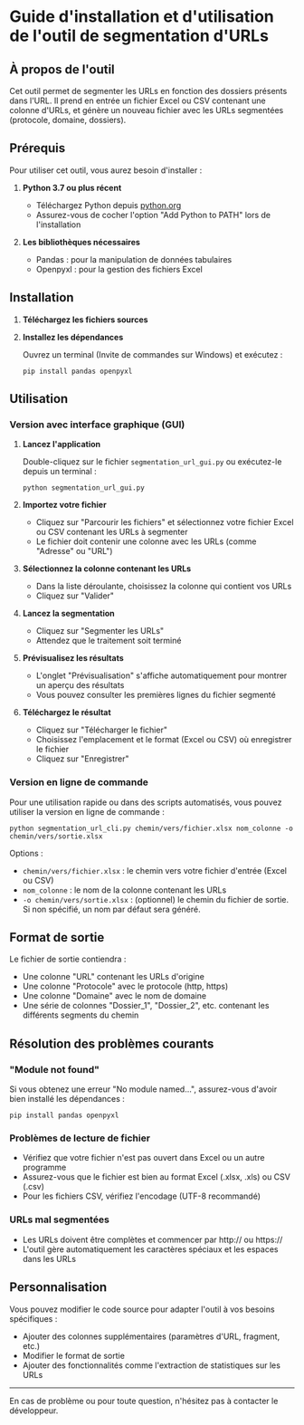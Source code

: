 # Guide d'installation et d'utilisation de l'outil de segmentation d'URLs

## À propos de l'outil

Cet outil permet de segmenter les URLs en fonction des dossiers présents dans l'URL. Il prend en entrée un fichier Excel ou CSV contenant une colonne d'URLs, et génère un nouveau fichier avec les URLs segmentées (protocole, domaine, dossiers).

## Prérequis

Pour utiliser cet outil, vous aurez besoin d'installer :

1. **Python 3.7 ou plus récent**
   - Téléchargez Python depuis [python.org](https://www.python.org/downloads/)
   - Assurez-vous de cocher l'option "Add Python to PATH" lors de l'installation

2. **Les bibliothèques nécessaires**
   - Pandas : pour la manipulation de données tabulaires
   - Openpyxl : pour la gestion des fichiers Excel

## Installation

1. **Téléchargez les fichiers sources**

2. **Installez les dépendances**
   
   Ouvrez un terminal (Invite de commandes sur Windows) et exécutez :
   ```
   pip install pandas openpyxl
   ```

## Utilisation

### Version avec interface graphique (GUI)

1. **Lancez l'application**
   
   Double-cliquez sur le fichier `segmentation_url_gui.py` ou exécutez-le depuis un terminal :
   ```
   python segmentation_url_gui.py
   ```

2. **Importez votre fichier**
   
   - Cliquez sur "Parcourir les fichiers" et sélectionnez votre fichier Excel ou CSV contenant les URLs à segmenter
   - Le fichier doit contenir une colonne avec les URLs (comme "Adresse" ou "URL")

3. **Sélectionnez la colonne contenant les URLs**
   
   - Dans la liste déroulante, choisissez la colonne qui contient vos URLs
   - Cliquez sur "Valider"

4. **Lancez la segmentation**
   
   - Cliquez sur "Segmenter les URLs"
   - Attendez que le traitement soit terminé

5. **Prévisualisez les résultats**
   
   - L'onglet "Prévisualisation" s'affiche automatiquement pour montrer un aperçu des résultats
   - Vous pouvez consulter les premières lignes du fichier segmenté

6. **Téléchargez le résultat**
   
   - Cliquez sur "Télécharger le fichier"
   - Choisissez l'emplacement et le format (Excel ou CSV) où enregistrer le fichier
   - Cliquez sur "Enregistrer"

### Version en ligne de commande

Pour une utilisation rapide ou dans des scripts automatisés, vous pouvez utiliser la version en ligne de commande :

```
python segmentation_url_cli.py chemin/vers/fichier.xlsx nom_colonne -o chemin/vers/sortie.xlsx
```

Options :
- `chemin/vers/fichier.xlsx` : le chemin vers votre fichier d'entrée (Excel ou CSV)
- `nom_colonne` : le nom de la colonne contenant les URLs
- `-o chemin/vers/sortie.xlsx` : (optionnel) le chemin du fichier de sortie. Si non spécifié, un nom par défaut sera généré.

## Format de sortie

Le fichier de sortie contiendra :
- Une colonne "URL" contenant les URLs d'origine
- Une colonne "Protocole" avec le protocole (http, https)
- Une colonne "Domaine" avec le nom de domaine
- Une série de colonnes "Dossier_1", "Dossier_2", etc. contenant les différents segments du chemin

## Résolution des problèmes courants

### "Module not found"
Si vous obtenez une erreur "No module named...", assurez-vous d'avoir bien installé les dépendances :
```
pip install pandas openpyxl
```

### Problèmes de lecture de fichier
- Vérifiez que votre fichier n'est pas ouvert dans Excel ou un autre programme
- Assurez-vous que le fichier est bien au format Excel (.xlsx, .xls) ou CSV (.csv)
- Pour les fichiers CSV, vérifiez l'encodage (UTF-8 recommandé)

### URLs mal segmentées
- Les URLs doivent être complètes et commencer par http:// ou https://
- L'outil gère automatiquement les caractères spéciaux et les espaces dans les URLs

## Personnalisation

Vous pouvez modifier le code source pour adapter l'outil à vos besoins spécifiques :
- Ajouter des colonnes supplémentaires (paramètres d'URL, fragment, etc.)
- Modifier le format de sortie
- Ajouter des fonctionnalités comme l'extraction de statistiques sur les URLs

---

En cas de problème ou pour toute question, n'hésitez pas à contacter le développeur.
